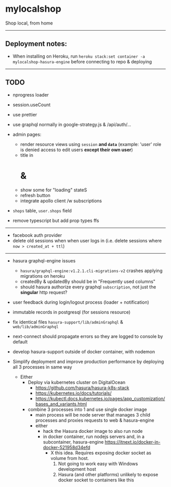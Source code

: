 # mylocalshop

Shop local, from home

---

## Deployment notes:

- When installing on Heroku, run `heroku stack:set container -a mylocalshop-hasura-engine` before connecting to repo & deploying

---

## TODO

- nprogress loader
- session.useCount
- use prettier
- use graphql normally in google-strategy.js & /api/auth/...

- admin pages:
    - render resource views using `session` **and `data`** (example: 'user' role is denied access to edit users **except their own user**)
    - title in <h1> & <head>
    - show some <Loader/> for "loading" stateS
    - refresh button
    - integrate apollo client /w subscriptions

- `shops` table, `user.shops` field

- remove typescript but add prop types ffs

---

- facebook auth provider
- delete old sessions when when user logs in (i.e. delete sessions where `now > created_at + ttl`)

---

- hasura graphql-engine issues
    - `hasura/graphql-engine:v1.2.1.cli-migrations-v2` crashes applying migrations on heroku
    - createdBy & updatedBy should be in "Frequently used columns"
    - should hasura authorize every graphql `subscription`, not just the **singular** http request?
 
- user feedback during login/logout process (loader + notification)
- immutable records in postgresql (for sessions resource)
- fix identical files `hasura-support/lib/adminGraphql` & `web/lib/adminGraphql`
- next-connect should propagate errors so they are logged to console by default
- develop hasura-support outside of docker container, with nodemon

- Simplify deployment and improve production performance by deploying all 3 processes in same way
  - Either
    - Deploy via kubernetes cluster on DigitalOcean
      - https://github.com/hasura/hasura-k8s-stack
      - https://kubernetes.io/docs/tutorials/
      - https://kubectl.docs.kubernetes.io/pages/app_customization/bases_and_variants.html
    - combine 3 processes into 1 and use single docker image
      - main process will be node server that manages 3 child processes and proxies requests to web & hasura-engine
      - either
        - hack the Hasura docker image to also run node
        - in docker container, run nodejs servers and, in a subcontainer, hasura-engine https://itnext.io/docker-in-docker-521958d34efd
            - X this idea. Requires exposing docker socket as volume from host. 
                1. Not going to work easy with Windows development host
                2. Hasura (and other platforms) unlikely to expose docker socket to containers like this 
